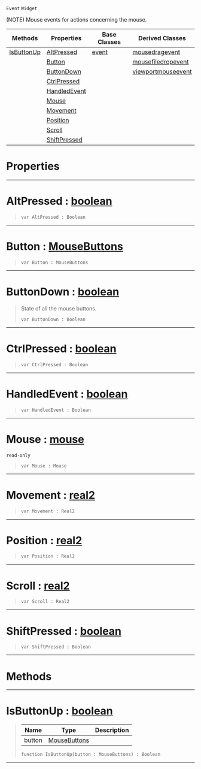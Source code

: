  `Event` `Widget`



(NOTE) Mouse events for actions concerning the mouse.

|Methods|Properties|Base Classes|Derived Classes|
|---|---|---|---|
|[ IsButtonUp](https://github.com/zeroengineteam/ZeroDocs/code_reference/class_reference/mouseevent.markdown#isbuttonup-zero-engine-d)|[ AltPressed](https://github.com/zeroengineteam/ZeroDocs/code_reference/class_reference/mouseevent.markdown#altpressed-zero-engine-d)|[event](https://github.com/zeroengineteam/ZeroDocs/code_reference/class_reference/event.markdown)|[mousedragevent](https://github.com/zeroengineteam/ZeroDocs/code_reference/class_reference/mousedragevent.markdown)|
| |[ Button](https://github.com/zeroengineteam/ZeroDocs/code_reference/class_reference/mouseevent.markdown#button-zero-engine-docum)| |[mousefiledropevent](https://github.com/zeroengineteam/ZeroDocs/code_reference/class_reference/mousefiledropevent.markdown)|
| |[ ButtonDown](https://github.com/zeroengineteam/ZeroDocs/code_reference/class_reference/mouseevent.markdown#buttondown-zero-engine-d)| |[viewportmouseevent](https://github.com/zeroengineteam/ZeroDocs/code_reference/class_reference/viewportmouseevent.markdown)|
| |[ CtrlPressed](https://github.com/zeroengineteam/ZeroDocs/code_reference/class_reference/mouseevent.markdown#ctrlpressed-zero-engine)| | |
| |[ HandledEvent](https://github.com/zeroengineteam/ZeroDocs/code_reference/class_reference/mouseevent.markdown#handledevent-zero-engine)| | |
| |[ Mouse](https://github.com/zeroengineteam/ZeroDocs/code_reference/class_reference/mouseevent.markdown#mouse-zero-engine-docume)| | |
| |[ Movement](https://github.com/zeroengineteam/ZeroDocs/code_reference/class_reference/mouseevent.markdown#movement-zero-engine-doc)| | |
| |[ Position](https://github.com/zeroengineteam/ZeroDocs/code_reference/class_reference/mouseevent.markdown#position-zero-engine-doc)| | |
| |[ Scroll](https://github.com/zeroengineteam/ZeroDocs/code_reference/class_reference/mouseevent.markdown#scroll-zero-engine-docum)| | |
| |[ ShiftPressed](https://github.com/zeroengineteam/ZeroDocs/code_reference/class_reference/mouseevent.markdown#shiftpressed-zero-engine)| | |


 #  Properties


---  
 #  AltPressed : [boolean](https://github.com/zeroengineteam/ZeroDocs/code_reference/zilch_base_types/boolean.markdown)

> 
> ``` lang=cpp, name=Zilch
> var AltPressed : Boolean


---  
 #  Button : [MouseButtons](https://github.com/zeroengineteam/ZeroDocs/code_reference/enum_reference.markdown#mousebuttons)

> 
> ``` lang=cpp, name=Zilch
> var Button : MouseButtons


---  
 #  ButtonDown : [boolean](https://github.com/zeroengineteam/ZeroDocs/code_reference/zilch_base_types/boolean.markdown)

> State of all the mouse buttons.
> ``` lang=cpp, name=Zilch
> var ButtonDown : Boolean


---  
 #  CtrlPressed : [boolean](https://github.com/zeroengineteam/ZeroDocs/code_reference/zilch_base_types/boolean.markdown)

> 
> ``` lang=cpp, name=Zilch
> var CtrlPressed : Boolean


---  
 #  HandledEvent : [boolean](https://github.com/zeroengineteam/ZeroDocs/code_reference/zilch_base_types/boolean.markdown)

> 
> ``` lang=cpp, name=Zilch
> var HandledEvent : Boolean


---  
 #  Mouse : [mouse](https://github.com/zeroengineteam/ZeroDocs/code_reference/class_reference/mouse.markdown)

 `read-only`

> 
> ``` lang=cpp, name=Zilch
> var Mouse : Mouse


---  
 #  Movement : [real2](https://github.com/zeroengineteam/ZeroDocs/code_reference/zilch_base_types/real2.markdown)

> 
> ``` lang=cpp, name=Zilch
> var Movement : Real2


---  
 #  Position : [real2](https://github.com/zeroengineteam/ZeroDocs/code_reference/zilch_base_types/real2.markdown)

> 
> ``` lang=cpp, name=Zilch
> var Position : Real2


---  
 #  Scroll : [real2](https://github.com/zeroengineteam/ZeroDocs/code_reference/zilch_base_types/real2.markdown)

> 
> ``` lang=cpp, name=Zilch
> var Scroll : Real2


---  
 #  ShiftPressed : [boolean](https://github.com/zeroengineteam/ZeroDocs/code_reference/zilch_base_types/boolean.markdown)

> 
> ``` lang=cpp, name=Zilch
> var ShiftPressed : Boolean


---  
 #  Methods


---  
 #  IsButtonUp : [boolean](https://github.com/zeroengineteam/ZeroDocs/code_reference/zilch_base_types/boolean.markdown)

> 
> |Name|Type|Description|
> |---|---|---|
> |button|[MouseButtons](https://github.com/zeroengineteam/ZeroDocs/code_reference/enum_reference.markdown#mousebuttons)| |
> ``` lang=cpp, name=Zilch
> function IsButtonUp(button : MouseButtons) : Boolean
> ``` 


---  
 

 